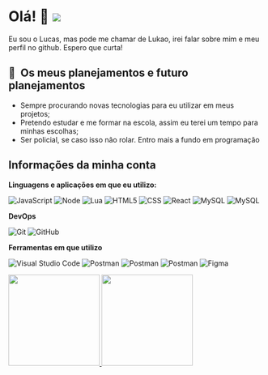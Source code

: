 # Olá! 👋 ![](https://komarev.com/ghpvc/?username=lucasjcruz&color=006bed)

Eu sou o Lucas, mas pode me chamar de Lukao, irei falar sobre mim e meu perfil no github. Espero que curta!

<h2> 🙂&nbsp; Os meus planejamentos e futuro planejamentos </h2>

- Sempre procurando novas tecnologias para eu utilizar em meus projetos;
- Pretendo estudar e me formar na escola, assim eu terei um tempo para minhas escolhas;
- Ser policial, se caso isso não rolar. Entro mais a fundo em programação

<h2> Informações da minha conta </h2>

**Linguagens e aplicações em que eu utilizo:**

  ![JavaScript](https://img.shields.io/badge/-JavaScript-333333?style=flat&logo=javascript)
  ![Node](https://img.shields.io/badge/-Node.js-333333?style=flat&logo=node.js)
  ![Lua](https://img.shields.io/badge/-Lua-333333?style=flat&logo=lua&logoColor=3498DB)
  ![HTML5](https://img.shields.io/badge/-HTML5-333333?style=flat&logo=HTML5)
  ![CSS](https://img.shields.io/badge/-CSS-333333?style=flat&logo=CSS3&logoColor=1572B6)
  ![React](https://img.shields.io/badge/-React-333333?style=flat&logo=react)
  ![MySQL](https://img.shields.io/badge/-MySQL-333333?style=flat&logo=mysql)
  ![MySQL](https://img.shields.io/badge/-MongoDB-333333?style=flat&logo=mongodb)

**DevOps**

  ![Git](https://img.shields.io/badge/-Git-333333?style=flat&logo=git)
  ![GitHub](https://img.shields.io/badge/-GitHub-333333?style=flat&logo=github)

**Ferramentas em que utilizo**

  ![Visual Studio Code](https://img.shields.io/badge/-Visual%20Studio%20Code-333333?style=flat&logo=visual-studio-code&logoColor=007ACC)
  ![Postman](https://img.shields.io/badge/-Visual%20Studio-333333?style=flat&logo=visual-studio&logoColor=9B59B6)
  ![Postman](https://img.shields.io/badge/-Postman-333333?style=flat&logo=postman)
  ![Postman](https://img.shields.io/badge/-Photoshop-333333?style=flat&logo=adobe-photoshop)
  ![Figma](https://img.shields.io/badge/-Figma-333333?style=flat&logo=figma&logoColor=007ACC)
  
 <div>
  <a href="https://github.com/lucasjcruz">
  <img height="180em" src="https://github-readme-stats.vercel.app/api?username=lucasjcruz&theme=gotham&include_all_commits=true&count_private=false"/>
  <img height="180em" src="https://github-readme-stats.vercel.app/api/top-langs/?username=lucasjcruz&layout=compact&langs_count=5&theme=gotham"/>
</div>
